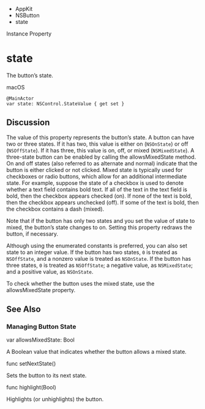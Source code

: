 

- AppKit
- NSButton
-  state 

Instance Property

# state

The button’s state.

macOS

``` source
@MainActor
var state: NSControl.StateValue { get set }
```

## Discussion

The value of this property represents the button’s state. A button can have two or three states. If it has two, this value is either on (`NSOnState`) or off (`NSOffState`). If it has three, this value is on, off, or mixed (`NSMixedState`). A three-state button can be enabled by calling the allowsMixedState method. On and off states (also referred to as alternate and normal) indicate that the button is either clicked or not clicked. Mixed state is typically used for checkboxes or radio buttons, which allow for an additional intermediate state. For example, suppose the state of a checkbox is used to denote whether a text field contains bold text. If all of the text in the text field is bold, then the checkbox appears checked (on). If none of the text is bold, then the checkbox appears unchecked (off). If some of the text is bold, then the checkbox contains a dash (mixed).

Note that if the button has only two states and you set the value of state to mixed, the button’s state changes to on. Setting this property redraws the button, if necessary.

Although using the enumerated constants is preferred, you can also set state to an integer value. If the button has two states, `0` is treated as `NSOffState`, and a nonzero value is treated as `NSOnState`. If the button has three states, `0` is treated as `NSOffState`; a negative value, as `NSMixedState`; and a positive value, as `NSOnState`.

To check whether the button uses the mixed state, use the allowsMixedState property.

## See Also

### Managing Button State

var allowsMixedState: Bool

A Boolean value that indicates whether the button allows a mixed state.

func setNextState()

Sets the button to its next state.

func highlight(Bool)

Highlights (or unhighlights) the button.

